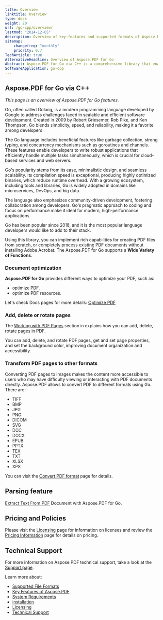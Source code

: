 ```yaml
---
title: Overview
linktitle: Overview
type: docs
weight: 20
url: /go-cpp/overview/
lastmod: "2024-12-05"
description: Overview of key-features and supported formats of Aspose.PDF for Go, installation and licensing manual of Go via C++ library.
sitemap:
    changefreq: "monthly"
    priority: 0.7
TechArticle: true
AlternativeHeadline: Overview of Aspose.PDF for Go
Abstract: Aspose.PDF for Go via C++ is a comprehensive library that enables developers to create, manipulate, and convert PDF documents programmatically. It offers a wide range of features, including document generation from scratch, text and image extraction, form handling, annotations, and digital signatures.
SoftwareApplication: go-cpp    
---
```


## Aspose.PDF for Go via C++

_This page is an overview of  Aspose.PDF for Go features._

Go, often called Golang, is a modern programming language developed by Google to address challenges faced in scalable and efficient software development. Created in 2009 by Robert Griesemer, Rob Pike, and Ken Thompson, Go blends simplicity, speed, and reliability, making it a favorite among developers.

The Go language includes beneficial features like garbage collection, strong typing, and concurrency mechanisms such as goroutines and channels. These features enable developers to write robust applications that efficiently handle multiple tasks simultaneously, which is crucial for cloud-based services and web servers.

Go's popularity stems from its ease, minimalistic design, and seamless scalability. Its compilation speed is exceptional, producing highly optimized binaries, which reduce runtime overhead. With a growing ecosystem, including tools and libraries, Go is widely adopted in domains like microservices, DevOps, and big data.

The language also emphasizes community-driven development, fostering collaboration among developers. Go's pragmatic approach to coding and focus on performance make it ideal for modern, high-performance applications.

Go has been popular since 2018, and it is the most popular language developers would like to add to their stack.

Using this library, you can implement rich capabilities for creating PDF files from scratch, or completely process existing PDF documents without installing Adobe Acrobat. The Aspose.PDF for Go supports a **Wide Variety of Functions**.

### Document optimization

**Aspose.PDF for Go** provides different ways to optimize your PDF, such as:

- optimize PDF.
- optimize PDF resources.

Let's check Docs pages for more details: [Optimize PDF](/pdf/go-cpp/optimize-pdf/)

### Add, delete or rotate pages

The [Working with PDF Pages](/pdf/go-cpp/working-with-pages/) section in explains how you can add, delete, rotate pages in PDF.

You can add, delete, and rotate PDF pages, get and set page properties, and set the background color, improving document organization and accessibility.

### Transform PDF pages to other formats

Converting PDF pages to images makes the content more accessible to users who may have difficulty viewing or interacting with PDF documents directly. Aspose.PDF allows to convert PDF to different formats using Go. There are:

- TIFF
- BMP
- JPG
- PNG
- DICOM
- SVG
- DOC
- DOCX
- EPUB
- PPTX
- TEX
- TXT
- XLSX
- XPS

You can visit the [Convert PDF format](/pdf/go-cpp/conversion/) page for details.

## Parsing feature

[Extract Text From PDF](/pdf/go-cpp/extract-text-from-pdf/) Document with Aspose.PDF for Go.

## Pricing and Policies

Please visit the [Licensing](/pdf/go-cpp/licensing/) page for information on licenses and review the [Pricing Information](https://purchase.aspose.com/pricing/) page for details on pricing.

## Technical Support

For more information on Aspose.PDF technical support, take a look at the [Support page](/pdf/go-cpp/technical-support/).

Learn more about:

- [Supported File Formats](/pdf/go-cpp/supported-file-formats/)
- [Key Features of Aspose.PDF](/pdf/go-cpp/key-features/)
- [System Requirements](/pdf/go-cpp/system-requirements/)
- [Installation](/pdf/go-cpp/installation/)
- [Licensing](/pdf/go-cpp/licensing/)
- [Technical Support](/pdf/go-cpp/technical-support/)
